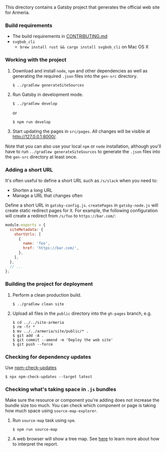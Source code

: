 This directory contains a Gatsby project that generates the official
web site for Armeria.

### Build requirements

- The build requirements in [CONTRIBUTING.md](../CONTRIBUTING.md)
- `svgbob_cli`
  - `brew install rust && cargo install svgbob_cli` on Mac OS X

### Working with the project

1. Download and install `node`, `npm` and other dependencies as well as
   generating the required `.json` files into the `gen-src` directory.
   ```console
   $ ../gradlew generateSiteSources
   ```
2. Run Gatsby in development mode.
   ```console
   $ ../gradlew develop
   ```
   or
   ```console
   $ npm run develop
   ```
3. Start updating the pages in `src/pages`.
   All changes will be visible at <http://127.0.0.1:8000/>.

Note that you can also use your local `npm` or `node` installation,
although you'll have to run `../gradlew generateSiteSources` to generate the `.json`
files into the `gen-src` directory at least once.

### Adding a short URL

It's often useful to define a short URL such as `/s/slack` when you need
to:

- Shorten a long URL
- Manage a URL that changes often

Define a short URL in `gatsby-config.js`. `createPages` in `gatsby-node.js`
will create static redirect pages for it. For example, the following
configuration will create a redirect from `/s/foo` to `https://bar.com/`:

```js
module.exports = {
  siteMetadata: {
    shortUrls: [
      {
        name: 'foo',
        href: 'https://bar.com/',
      },
    ],
  },
  // ...
};
```

### Building the project for deployment

1. Perform a clean production build.
   ```console
   $ ../gradlew clean site
   ```
2. Upload all files in the `public` directory into the `gh-pages` branch, e.g.
   ```console
   $ cd ../../site-armeria
   $ rm -fr *
   $ mv ../../armeria/site/public/* .
   $ git add -A .
   $ git commit --amend -m 'Deploy the web site'
   $ git push --force
   ```

### Checking for dependency updates

Use [npm-check-updates](https://www.npmjs.com/package/npm-check-updates)

```console
$ npx npm-check-updates --target latest
```

### Checking what's taking space in `.js` bundles

Make sure the resource or component you're adding does not increase the
bundle size too much. You can check which component or page is taking
how much space using `source-map-explorer`.

1. Run `source-map` task using `npm`.
   ```console
   $ npm run source-map
   ```
2. A web browser will show a tree map.
   See [here](https://github.com/danvk/source-map-explorer#readme) to
   learn more about how to interpret the report.
